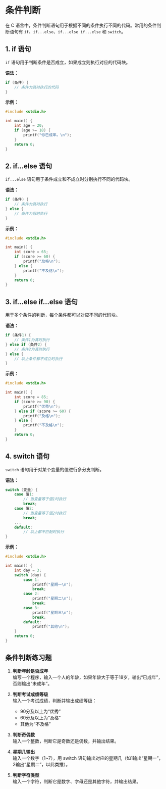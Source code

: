 # 条件判断

在 C 语言中，条件判断语句用于根据不同的条件执行不同的代码。常用的条件判断语句有 `if`、`if...else`、`if...else if...else` 和 `switch`。

## 1. if 语句

`if` 语句用于判断条件是否成立，如果成立则执行对应的代码块。

**语法：**

```c
if (条件) {
    // 条件为真时执行的代码
}
```

**示例：**

```c
#include <stdio.h>

int main() {
    int age = 20;
    if (age >= 18) {
        printf("你已成年。\n");
    }
    return 0;
}
```

## 2. if...else 语句

`if...else` 语句用于条件成立和不成立时分别执行不同的代码块。

**语法：**

```c
if (条件) {
    // 条件为真时执行
} else {
    // 条件为假时执行
}
```

**示例：**

```c
#include <stdio.h>

int main() {
    int score = 65;
    if (score >= 60) {
        printf("及格\n");
    } else {
        printf("不及格\n");
    }
    return 0;
}
```

## 3. if...else if...else 语句

用于多个条件的判断，每个条件都可以对应不同的代码块。

**语法：**

```c
if (条件1) {
    // 条件1为真时执行
} else if (条件2) {
    // 条件2为真时执行
} else {
    // 以上条件都不成立时执行
}
```

**示例：**

```c
#include <stdio.h>

int main() {
    int score = 85;
    if (score >= 90) {
        printf("优秀\n");
    } else if (score >= 60) {
        printf("及格\n");
    } else {
        printf("不及格\n");
    }
    return 0;
}
```

## 4. switch 语句

`switch` 语句用于对某个变量的值进行多分支判断。

**语法：**

```c
switch (变量) {
    case 值1:
        // 当变量等于值1时执行
        break;
    case 值2:
        // 当变量等于值2时执行
        break;
    ...
    default:
        // 以上都不匹配时执行
}
```

**示例：**

```c
#include <stdio.h>

int main() {
    int day = 3;
    switch (day) {
        case 1:
            printf("星期一\n");
            break;
        case 2:
            printf("星期二\n");
            break;
        case 3:
            printf("星期三\n");
            break;
        default:
            printf("其他\n");
    }
    return 0;
}
```

## 条件判断练习题

1. **判断年龄是否成年**  
   编写一个程序，输入一个人的年龄，如果年龄大于等于18岁，输出“已成年”，否则输出“未成年”。

2. **判断考试成绩等级**  
   输入一个考试成绩，判断并输出成绩等级：  
   - 90分及以上为“优秀”
   - 60分及以上为“及格”
   - 其他为“不及格”

3. **判断奇偶数**  
   输入一个整数，判断它是奇数还是偶数，并输出结果。

4. **星期几输出**  
   输入一个数字（1~7），用 switch 语句输出对应的星期几（如1输出“星期一”，2输出“星期二”，以此类推）。

5. **判断字符类型**  
   输入一个字符，判断它是数字、字母还是其他字符，并输出结果。
